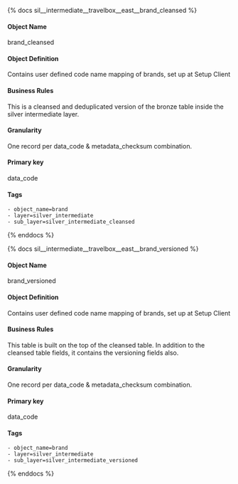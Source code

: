{% docs sil__intermediate__travelbox__east__brand_cleansed %}

#### Object Name
brand_cleansed

#### Object Definition
Contains user defined code name mapping of brands, set up at Setup Client

#### Business Rules
This is a cleansed and deduplicated version of the bronze table inside the silver intermediate layer.

#### Granularity
One record per data_code & metadata_checksum combination.

#### Primary key
data_code

#### Tags
    - object_name=brand
    - layer=silver_intermediate
    - sub_layer=silver_intermediate_cleansed

{% enddocs %}

{% docs sil__intermediate__travelbox__east__brand_versioned %}

#### Object Name
brand_versioned

#### Object Definition
Contains user defined code name mapping of brands, set up at Setup Client

#### Business Rules
This table is built on the top of the cleansed table. In addition to the cleansed table fields, it contains the versioning fields also.

#### Granularity
One record per data_code & metadata_checksum combination.

#### Primary key
data_code

#### Tags
    - object_name=brand
    - layer=silver_intermediate
    - sub_layer=silver_intermediate_versioned

{% enddocs %}